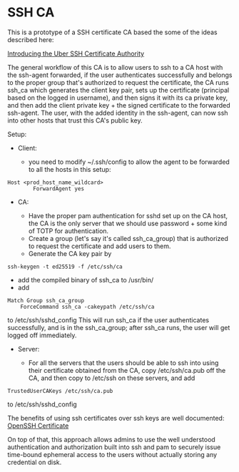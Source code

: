 # SSH CA

This is a prototype of a SSH certificate CA based the some of the ideas described here:

[Introducing the Uber SSH Certificate Authority](https://medium.com/uber-security-privacy/introducing-the-uber-ssh-certificate-authority-4f840839c5cc)

The general workflow of this CA is to allow users to ssh to a CA host with the ssh-agent forwarded, if the user authenticates successfully and belongs to the proper group that's authorized to request the certificate, the CA runs ssh_ca which generates the client key pair, sets up the certificate (principal based on the logged in username), and then signs it with its ca private key, and then add the client private key + the signed certificate to the forwarded ssh-agent. The user, with the added identity in the ssh-agent, can now ssh into other hosts that trust this CA's public key.

Setup:

* Client:

   * you need to modify ~/.ssh/config to allow the agent to be forwarded to all the hosts in this setup:
```
Host <prod_host_name_wildcard>
        ForwardAgent yes
```

* CA:

  * Have the proper pam authentication for sshd set up on the CA host, the CA is the only server that we should use password +  some kind of TOTP for authentication.
  * Create a group (let's say it's called ssh_ca_group)  that is authorized to request the certificate and add users to them.
  * Generate the CA key pair by
```
ssh-keygen -t ed25519 -f /etc/ssh/ca
```
  * add the compiled binary of ssh_ca to /usr/bin/
  * add
```
Match Group ssh_ca_group
	ForceCommand ssh_ca -cakeypath /etc/ssh/ca
```
to /etc/ssh/sshd_config
This will run ssh_ca if the user authenticates successfully, and is in the ssh_ca_group; after ssh_ca runs, the user will get logged off immediately.

* Server:

   * For all the servers that the users should be able to ssh into using their certificate obtained from the CA, copy /etc/ssh/ca.pub off the CA, and then copy to /etc/ssh on these servers, and add
```
TrustedUserCAKeys /etc/ssh/ca.pub
```
to /etc/ssh/sshd_config


The benefits of using ssh certificates over ssh keys are well documented:
[OpenSSH Certificate](https://blog.habets.se/2011/07/OpenSSH-certificates.html)

On top of that, this approach allows admins to use the well understood authentication and authorization built into ssh and pam to securely issue time-bound ephemeral access to the users without actually storing any credential on disk.
